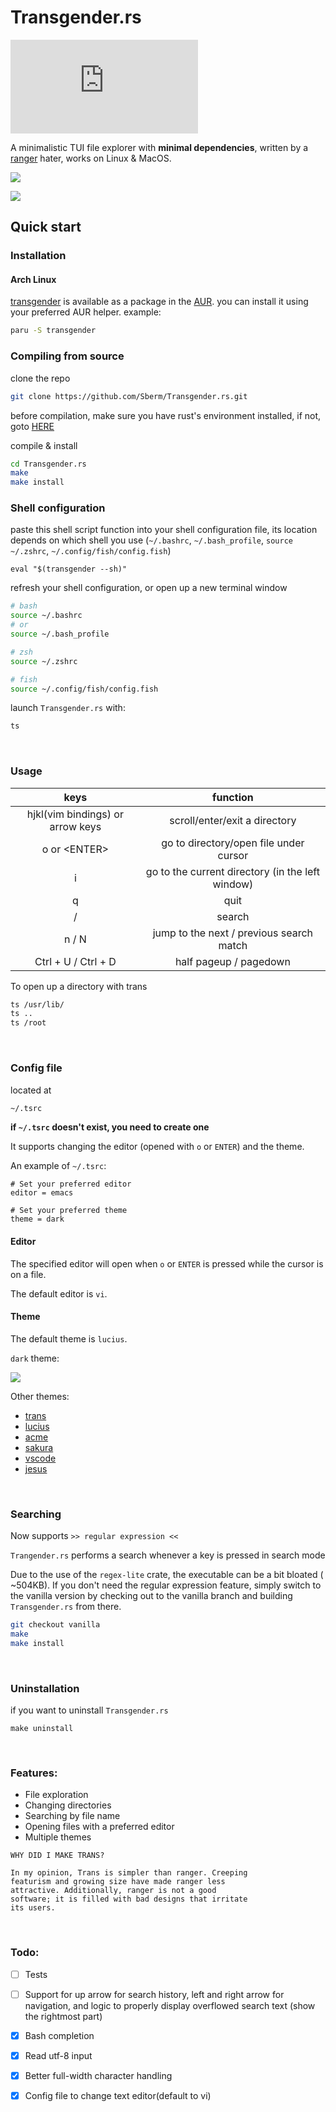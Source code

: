 # Transgender.rs

[![version][version-badge]][version-url]

[version-badge]: https://img.shields.io/github/v/release/sberm/Transgender.rs
[version-url]: https://github.com/Sberm/Transgender.rs/releases

A minimalistic TUI file explorer with **minimal dependencies**, written by a [ranger](https://github.com/ranger/ranger) hater, works on Linux & MacOS.

![](img/trans_.jpg)

![](img/lucius.jpg)

## Quick start

### Installation

#### Arch Linux

[transgender](https://aur.archlinux.org/packages/transgender) is available as a package in the [AUR](https://aur.archlinux.org). you can install it using your preferred AUR helper. example:

```sh
paru -S transgender
```

### Compiling from source

clone the repo
```bash
git clone https://github.com/Sberm/Transgender.rs.git
```

before compilation, make sure you have rust's environment installed, if not, goto [HERE](https://www.rust-lang.org/tools/install)
<br/>

compile & install
```bash
cd Transgender.rs
make
make install
```

### Shell configuration

paste this shell script function into your shell configuration file, its location depends on which shell you use (`~/.bashrc`, `~/.bash_profile`, `source ~/.zshrc`, `~/.config/fish/config.fish`)
```
eval "$(transgender --sh)"
```

refresh your shell configuration, or open up a new terminal window
```bash
# bash
source ~/.bashrc
# or
source ~/.bash_profile

# zsh
source ~/.zshrc

# fish
source ~/.config/fish/config.fish
```

launch `Transgender.rs` with:
```bash
ts
```

<br/>

### Usage

| keys                             | function                                         |
| :---:                            | :---:                                            |
| hjkl(vim bindings) or arrow keys | scroll/enter/exit a directory                    |
| o or \<ENTER\>                   | go to directory/open file under cursor           |
| i                                | go to the current directory (in the left window) |
| q                                | quit                                             |
| /                                | search                                           |
| n / N                            | jump to the next / previous search match         |
| Ctrl + U / Ctrl + D              | half pageup / pagedown                           |

To open up a directory with trans
```bash
ts /usr/lib/
ts ..
ts /root
```

<br/>

### Config file

located at

```bash
~/.tsrc
```

**if `~/.tsrc` doesn't exist, you need to create one**

It supports changing the editor (opened with `o` or `ENTER`) and the theme.

An example of `~/.tsrc`:

```tsrc
# Set your preferred editor
editor = emacs

# Set your preferred theme
theme = dark
```

#### Editor

The specified editor will open when `o` or `ENTER` is pressed while the cursor is on a file.

The default editor is `vi`.

#### Theme

The default theme is `lucius`.

`dark` theme:

![](img/dark.jpg)

Other themes:

* [trans](https://imgur.com/a/m4dmLig)
* [lucius](https://github.com/jonathanfilip/lucius)
* [acme](https://github.com/ianyepan/acme-emacs-theme)
* [sakura](https://imgur.com/a/5YhgVMG)
* [vscode](https://github.com/Mofiqul/vscode.nvim)
* [jesus](https://imgur.com/a/creZltw)

<br/>

### Searching

Now supports `>> regular expression <<`

`Trangender.rs` performs a search whenever a key is pressed in search mode

Due to the use of the `regex-lite` crate, the executable can be a bit bloated (
~504KB). If you don't need the regular expression feature, simply switch to the
vanilla version by checking out to the vanilla branch and building
`Transgender.rs` from there.

```bash
git checkout vanilla
make
make install
```

<br/>

### Uninstallation

if you want to uninstall `Transgender.rs`
```
make uninstall
```

<br/>

### Features:

* File exploration
* Changing directories
* Searching by file name
* Opening files with a preferred editor
* Multiple themes

```
WHY DID I MAKE TRANS?

In my opinion, Trans is simpler than ranger. Creeping
featurism and growing size have made ranger less
attractive. Additionally, ranger is not a good
software; it is filled with bad designs that irritate
its users.
```

<br/>

### Todo:

- [ ] Tests

- [ ] Support for up arrow for search history, left and right arrow for navigation, and logic to properly display overflowed search text (show the rightmost part)

- [x] Bash completion

- [x] Read utf-8 input

- [x] Better full-width character handling

- [x] Config file to change text editor(default to vi)
